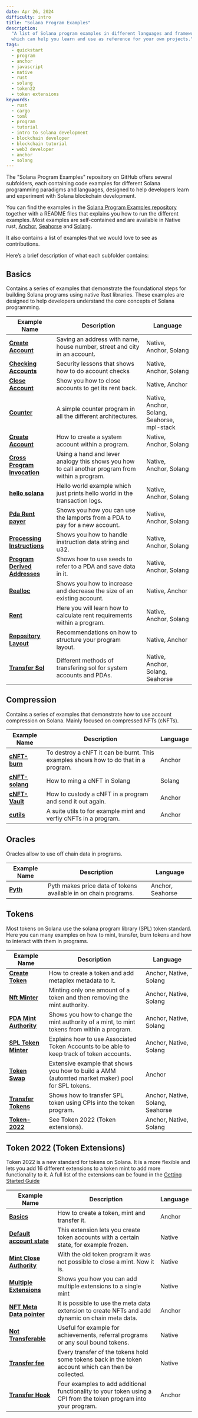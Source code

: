 ```yaml
---
date: Apr 26, 2024
difficulty: intro
title: "Solana Program Examples"
description:
  "A list of Solana program examples in different languages and frameworks,
  which can help you learn and use as reference for your own projects."
tags:
  - quickstart
  - program
  - anchor
  - javascript
  - native
  - rust
  - solang
  - token22
  - token extensions
keywords:
  - rust
  - cargo
  - toml
  - program
  - tutorial
  - intro to solana development
  - blockchain developer
  - blockchain tutorial
  - web3 developer
  - anchor
  - solang
---
```


The "Solana Program Examples" repository on GitHub offers several subfolders,
each containing code examples for different Solana programming paradigms and
languages, designed to help developers learn and experiment with Solana
blockchain development.

You can find the examples in the
[Solana Program Examples repository](https://github.com/solana-developers/program-examples)
together with a README files that explains you how to run the different
examples. Most examples are self-contained and are available in Native rust,
[Anchor](https://www.anchor-lang.com/docs/installation),
[Seahorse](https://seahorse-lang.org/) and
[Solang](https://solana.com/de/developers/guides/solang/getting-started).

It also contains a list of examples that we would love to see as contributions.

Here’s a brief description of what each subfolder contains:

## Basics

Contains a series of examples that demonstrate the foundational steps for
building Solana programs using native Rust libraries. These examples are
designed to help developers understand the core concepts of Solana programming.

| Example Name                                                                                                                      | Description                                                                                      | Language                                    |
| --------------------------------------------------------------------------------------------------------------------------------- | ------------------------------------------------------------------------------------------------ | ------------------------------------------- |
| **[Create Account](https://github.com/solana-developers/program-examples/tree/main/basics/account-data)**                         | Saving an address with name, house number, street and city in an account.                        | Native, Anchor, Solang                      |
| **[Checking Accounts](https://github.com/solana-developers/program-examples/tree/main/basics/checking-accounts)**                 | Security lessons that shows how to do account checks                                             | Native, Anchor, Solang                      |
| **[Close Account](https://github.com/solana-developers/program-examples/tree/main/basics/close-account)**                         | Show you how to close accounts to get its rent back.                                             | Native, Anchor                              |
| **[Counter](https://github.com/solana-developers/program-examples/tree/main/basics/counter)**                                     | A simple counter program in all the different architectures.                                     | Native, Anchor, Solang, Seahorse, mpl-stack |
| **[Create Account](https://github.com/solana-developers/program-examples/tree/main/basics/create-account)**                       | How to create a system account within a program.                                                 | Native, Anchor, Solang                      |
| **[Cross Program Invocation](https://github.com/solana-developers/program-examples/tree/main/basics/cross-program-invocation)**   | Using a hand and lever analogy this shows you how to call another program from within a program. | Native, Anchor, Solang                      |
| **[hello solana](https://github.com/solana-developers/program-examples/tree/main/basics/hello-solana)**                           | Hello world example which just prints hello world in the transaction logs.                       | Native, Anchor, Solang                      |
| **[Pda Rent payer](https://github.com/solana-developers/program-examples/tree/main/basics/pda-rent-payer)**                       | Shows you how you can use the lamports from a PDA to pay for a new account.                      | Native, Anchor, Solang                      |
| **[Processing Instructions](https://github.com/solana-developers/program-examples/tree/main/basics/processing-instructions)**     | Shows you how to handle instruction data string and u32.                                         | Native, Anchor, Solang                      |
| **[Program Derived Addresses](https://github.com/solana-developers/program-examples/tree/main/basics/program-derived-addresses)** | Shows how to use seeds to refer to a PDA and save data in it.                                    | Native, Anchor, Solang                      |
| **[Realloc](https://github.com/solana-developers/program-examples/tree/main/basics/realloc)**                                     | Shows you how to increase and decrease the size of an existing account.                          | Native, Anchor                              |
| **[Rent](https://github.com/solana-developers/program-examples/tree/main/basics/rent)**                                           | Here you will learn how to calculate rent requirements within a program.                         | Native, Anchor, Solang                      |
| **[Repository Layout](https://github.com/solana-developers/program-examples/tree/main/basics/repository-layout)**                 | Recommendations on how to structure your program layout.                                         | Native, Anchor                              |
| **[Transfer Sol](https://github.com/solana-developers/program-examples/tree/main/basics/transfer-sol)**                           | Different methods of transfering sol for system accounts and PDAs.                               | Native, Anchor, Solang, Seahorse            |

## Compression

Contains a series of examples that demonstrate how to use account compression on
Solana. Mainly focused on compressed NFTs (cNFTs).

| Example Name                                                                                                    | Description                                                                         | Language |
| --------------------------------------------------------------------------------------------------------------- | ----------------------------------------------------------------------------------- | -------- |
| **[cNFT-burn](https://github.com/solana-developers/program-examples/tree/main/compression/cnft-burn)**          | To destroy a cNFT it can be burnt. This examples shows how to do that in a program. | Anchor   |
| **[cNFT-solang](https://github.com/solana-developers/program-examples/tree/main/compression/cnft-solang)**      | How to ming a cNFT in Solang                                                        | Solang   |
| **[cNFT-Vault](https://github.com/solana-developers/program-examples/tree/main/compression/cnft-vault/anchor)** | How to custody a cNFT in a program and send it out again.                           | Anchor   |
| **[cutils](https://github.com/solana-developers/program-examples/tree/main/compression/cutils)**                | A suite utils to for example mint and verfiy cNFTs in a program.                    | Anchor   |

## Oracles

Oracles allow to use off chain data in programs.

| Example Name                                                                             | Description                                                     | Language         |
| ---------------------------------------------------------------------------------------- | --------------------------------------------------------------- | ---------------- |
| **[Pyth](https://github.com/solana-developers/program-examples/tree/main/oracles/pyth)** | Pyth makes price data of tokens available in on chain programs. | Anchor, Seahorse |

## Tokens

Most tokens on Solana use the solana program library (SPL) token standard. Here
you can many examples on how to mint, transfer, burn tokens and how to interact
with them in programs.

| Example Name                                                                                                        | Description                                                                                      | Language                         |
| ------------------------------------------------------------------------------------------------------------------- | ------------------------------------------------------------------------------------------------ | -------------------------------- |
| **[Create Token](https://github.com/solana-developers/program-examples/tree/main/tokens/create-token)**             | How to create a token and add metaplex metadata to it.                                           | Anchor, Native, Solang           |
| **[Nft Minter](https://github.com/solana-developers/program-examples/tree/main/tokens/nft-minter)**                 | Minting only one amount of a token and then removing the mint authority.                         | Anchor, Native, Solang           |
| **[PDA Mint Authority](https://github.com/solana-developers/program-examples/tree/main/tokens/pda-mint-authority)** | Shows you how to change the mint authority of a mint, to mint tokens from within a program.      | Anchor, Native, Solang           |
| **[SPL Token Minter](https://github.com/solana-developers/program-examples/tree/main/tokens/spl-token-minter)**     | Explains how to use Associated Token Accounts to be able to keep track of token accounts.        | Anchor, Native, Solang           |
| **[Token Swap](https://github.com/solana-developers/program-examples/tree/main/tokens/token-swap)**                 | Extensive example that shows you how to build a AMM (automted market maker) pool for SPL tokens. | Anchor                           |
| **[Transfer Tokens](https://github.com/solana-developers/program-examples/tree/main/tokens/transfer-tokens)**       | Shows how to transfer SPL token using CPIs into the token program.                               | Anchor, Native, Solang, Seahorse |
| **[Token-2022](https://github.com/solana-developers/program-examples/tree/main/tokens/token-2022)**                 | See Token 2022 (Token extensions).                                                               | Anchor, Native, Solang           |

## Token 2022 (Token Extensions)

Token 2022 is a new standard for tokens on Solana. It is a more flexible and
lets you add 16 different extensions to a token mint to add more functionality
to it. A full list of the extensions can be found in the
[Getting Started Guide](https://solana.com/developers/guides/token-extensions/getting-started)

| Example Name                                                                                                                                | Description                                                                                                       | Language |
| ------------------------------------------------------------------------------------------------------------------------------------------- | ----------------------------------------------------------------------------------------------------------------- | -------- |
| **[Basics](https://github.com/solana-developers/program-examples/tree/main/tokens/token-2022/basics/anchor)**                               | How to create a token, mint and transfer it.                                                                      | Anchor   |
| **[Default account state](https://github.com/solana-developers/program-examples/tree/main/tokens/token-2022/default-account-state/native)** | This extension lets you create token accounts with a certain state, for example frozen.                           | Native   |
| **[Mint Close Authority](https://github.com/solana-developers/program-examples/tree/main/tokens/token-2022/mint-close-authority)**          | With the old token program it was not possible to close a mint. Now it is.                                        | Native   |
| **[Multiple Extensions](https://github.com/solana-developers/program-examples/tree/main/tokens/token-2022/multiple-extensions)**            | Shows you how you can add multiple extensions to a single mint                                                    | Native   |
| **[NFT Meta Data pointer](https://github.com/solana-developers/program-examples/tree/main/tokens/token-2022/nft-meta-data-pointer)**        | It is possible to use the meta data extension to create NFTs and add dynamic on chain meta data.                  | Anchor   |
| **[Not Transferable](https://github.com/solana-developers/program-examples/tree/main/tokens/token-2022/non-transferable/native)**           | Useful for example for achievements, referral programs or any soul bound tokens.                                  | Native   |
| **[Transfer fee](https://github.com/solana-developers/program-examples/tree/main/tokens/token-2022/transfer-fees)**                         | Every transfer of the tokens hold some tokens back in the token account which can then be collected.              | Native   |
| **[Transfer Hook](https://github.com/solana-developers/program-examples/tree/main/tokens/token-2022/transfer-hook)**                        | Four examples to add additional functionality to your token using a CPI from the token program into your program. | Anchor   |
